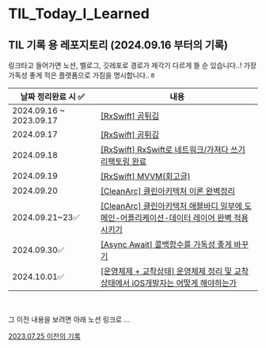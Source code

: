 # TIL_Today_I_Learned


## TIL 기록 용 레포지토리 (2024.09.16 부터의 기록)
링크타고 들어가면 노션, 벨로그, 깃레포로 경로가 제각기 다르게 뜰 순 있습니다..!
가장 가독성 좋게 적은 플랫폼으로 가짐을 명시합니다..ㅎ

|날짜 정리완료 시 ✅|내용|
|----|---|
|2024.09.16 ~ 2023.09.17|[\[RxSwift\] 곰튀김](해당주소넣어야함)|
|2024.09.17|[\[RxSwift\] 곰튀김](해당주소넣어야함)|
|2024.09.18|[\[RxSwift\] RxSwift로 네트워크/가져다 쓰기 리팩토링 완료](해당주소넣어야함)|
|2024.09.19|[\[RxSwift\] MVVM(회고글)](해당주소넣어야함)|
|2024.09.20|[\[CleanArc\] 클린아키텍처 이론 완벽정리](해당주소넣어야함)|
|2024.09.21~23✅|[\[CleanArc\] 클린아키텍처 애블바디 일부에 도메인-어플리케이션-데이터 레이어 완벽 적용 시키기](https://www.notion.so/Clean-Arc-Usecase-1062179de525804d95a7de1a22d4d7ac?pvs=4)|
|2024.09.30✅|[\[Async Await\] 콜백함수를 가독성 좋게 바꾸기](https://velog.io/@osgneb8359/iOS.-API-async-await을-이용한-네트워크-코드-이쁘게-작성하기)|
|2024.10.01✅|[\[운영체제 + 교착상태\] 운영체제 정리 및 교착상태에서 iOS개발자는 어떻게 해야하는가](https://velog.io/@osgneb8359/운영체제-iOS-교착상태에서-우리는-어떻게-해결할-수-있을까)|


<br>

그 이전 내용을 보려면 아래 노션 링크로 ...

[2023.07.25 이전의 기록](노션링크주소넣어야함)
